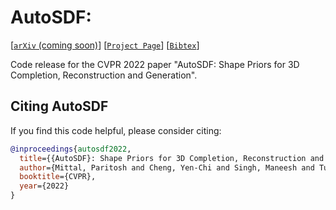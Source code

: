# AutoSDF:
[[`arXiv` (coming soon)]()]
[[`Project Page`](https://yccyenchicheng.github.io/AutoSDF/)]
[[`Bibtex`](#citation)]

Code release for the CVPR 2022 paper "AutoSDF: Shape Priors for 3D Completion, Reconstruction and Generation".











## <a name="citation"></a>Citing AutoSDF

If you find this code helpful, please consider citing:

```BibTeX
@inproceedings{autosdf2022,
  title={{AutoSDF}: Shape Priors for 3D Completion, Reconstruction and Generation},
  author={Mittal, Paritosh and Cheng, Yen-Chi and Singh, Maneesh and Tulsiani, Shubham},
  booktitle={CVPR},
  year={2022}
}
```
